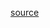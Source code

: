 [source](https://data-explorer.oecd.org/vis?lc=en&tm=unemployment&pg=0&hc[Measure]=&snb=82&df[ds]=dsDisseminateFinalDMZ&df[id]=DSD_MIG%40DF_MIG_NUP_SEX&df[ag]=OECD.ELS.IMD&df[vs]=1.0&dq=..A.._T...&lom=LASTNPERIODS&lo=10&to[TIME_PERIOD]=false&vw=tb)